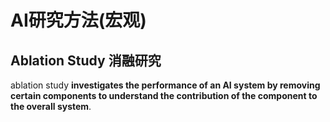 # AI研究方法(宏观)

## Ablation Study 消融研究

ablation study **investigates the performance of an AI system by removing certain components to understand the contribution of the component to the overall system**.